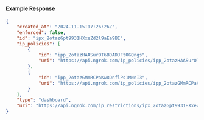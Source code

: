 <!-- Code generated for API Clients. DO NOT EDIT. -->

#### Example Response

```json
{
	"created_at": "2024-11-15T17:26:26Z",
	"enforced": false,
	"id": "ipx_2otazGpt9931HXxeZd2l9aEa9BI",
	"ip_policies": [
		{
			"id": "ipp_2otazHAASurOT6BDADJFtOGQngs",
			"uri": "https://api.ngrok.com/ip_policies/ipp_2otazHAASurOT6BDADJFtOGQngs"
		},
		{
			"id": "ipp_2otazGMmRCPaKw8OnflPs1MNnI3",
			"uri": "https://api.ngrok.com/ip_policies/ipp_2otazGMmRCPaKw8OnflPs1MNnI3"
		}
	],
	"type": "dashboard",
	"uri": "https://api.ngrok.com/ip_restrictions/ipx_2otazGpt9931HXxeZd2l9aEa9BI"
}
```
